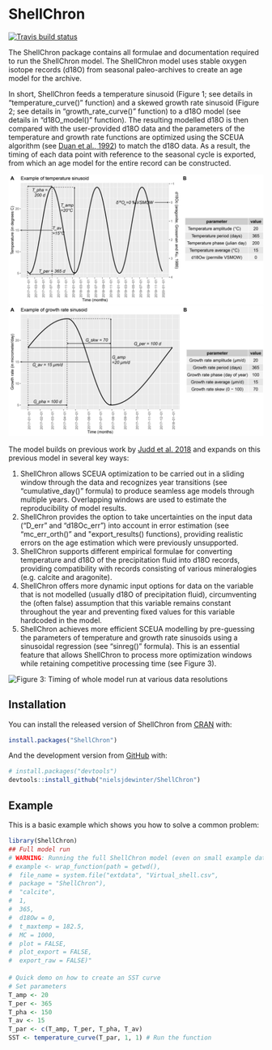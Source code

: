 
<!-- README.md is generated from README.Rmd. Please edit that file -->

# ShellChron

<!-- badges: start -->

[![Travis build
status](https://travis-ci.com/nielsjdewinter/ShellChron.svg?branch=master)](https://travis-ci.com/nielsjdewinter/ShellChron)
<!-- badges: end -->

The ShellChron package contains all formulae and documentation required
to run the ShellChron model. The ShellChron model uses stable oxygen
isotope records (d18O) from seasonal paleo-archives to create an age
model for the archive.

In short, ShellChron feeds a temperature sinusoid (Figure 1; see details
in “temperature\_curve()” function) and a skewed growth rate sinusoid
(Figure 2; see details in “growth\_rate\_curve()” function) to a d18O
model (see details in “d18O\_model()” function). The resulting modelled
d18O is then compared with the user-provided d18O data and the
parameters of the temperature and growth rate functions are optimized
using the SCEUA algorithm (see [Duan et
al., 1992](https://doi.org/10.1029/91WR02985)) to match the d18O data.
As a result, the timing of each data point with reference to the
seasonal cycle is exported, from which an age model for the entire
record can be constructed.

![Figure 1: Temperature sinusoid](man/figures/README-SSTcurve.png)
![Figure 2: Growth rate sinusoid](man/figures/README-GRcurve.png)

The model builds on previous work by [Judd et
al. 2018](https://doi.org/10.1016/j.palaeo.2017.09.034) and expands on
this previous model in several key ways:

1.  ShellChron allows SCEUA optimization to be carried out in a sliding
    window through the data and recognizes year transitions (see
    “cumulative\_day()” formula) to produce seamless age models
    through multiple years. Overlapping windows are used to estimate the
    reproducibility of model results.
2.  ShellChron provides the option to take uncertainties on the input
    data (“D\_err” and “d18Oc\_err”) into account in error estimation
    (see “mc\_err\_orth()” and "export\_results() functions), providing
    realistic errors on the age estimation which were previously
    unsupported.
3.  ShellChron supports different empirical formulae for converting
    temperature and d18O of the precipitation fluid into d18O records,
    providing compatibility with records consisting of various
    mineralogies (e.g. calcite and aragonite).
4.  ShellChron offers more dynamic input options for data on the
    variable that is not modelled (usually d18O of precipitation fluid),
    circumventing the (often false) assumption that this variable
    remains constant throughout the year and preventing fixed values for
    this variable hardcoded in the model.
5.  ShellChron achieves more efficient SCEUA modelling by pre-guessing
    the parameters of temperature and growth rate sinusoids using a
    sinusoidal regression (see “sinreg()” formula). This is an essential
    feature that allows ShellChron to process more optimization windows
    while retaining competitive processing time (see Figure 3).

![Figure 3: Timing of whole model run at various data
resolutions](man/figures/README-Timing.png)

## Installation

You can install the released version of ShellChron from
[CRAN](https://CRAN.R-project.org) with:

``` r
install.packages("ShellChron")
```

And the development version from [GitHub](https://github.com/) with:

``` r
# install.packages("devtools")
devtools::install_github("nielsjdewinter/ShellChron")
```

## Example

This is a basic example which shows you how to solve a common problem:

``` r
library(ShellChron)
## Full model run
# WARNING: Running the full ShellChron model (even on small example data) always takes some time (usually in the order of 30-60 minutes)
# example <- wrap_function(path = getwd(),
#  file_name = system.file("extdata", "Virtual_shell.csv",
#  package = "ShellChron"),
#  "calcite",
#  1,
#  365,
#  d18Ow = 0,
#  t_maxtemp = 182.5,
#  MC = 1000,
#  plot = FALSE,
#  plot_export = FALSE,
#  export_raw = FALSE)"

# Quick demo on how to create an SST curve
# Set parameters
T_amp <- 20
T_per <- 365
T_pha <- 150
T_av <- 15
T_par <- c(T_amp, T_per, T_pha, T_av)
SST <- temperature_curve(T_par, 1, 1) # Run the function
```
